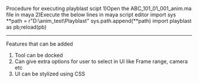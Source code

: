 Procedure for executing playblast scipt
1)Open the ABC_101_01_001_anim.ma file in maya
2)Execute the below lines in maya script editor
import sys
**path = r"D:\anim_test\Playblast"
sys.path.append(**path)
import playblast as pb;reload(pb)

---

Features that can be added

1. Tool can be docked
2. Can give extra options for user to select in UI like Frame range, camera etc
3. UI can be stylized using CSS
